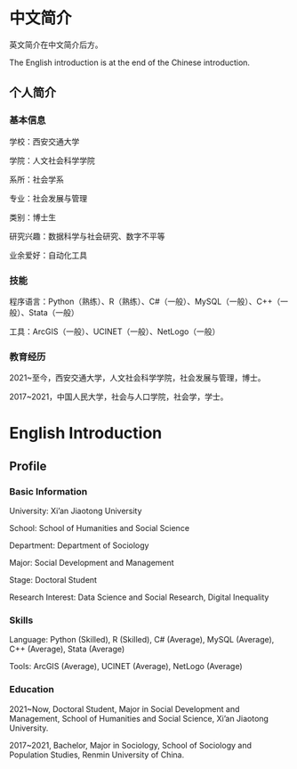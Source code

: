 # 中文简介

英文简介在中文简介后方。

The English introduction is at the end of the Chinese introduction.

## 个人简介

### 基本信息

学校：西安交通大学

学院：人文社会科学学院

系所：社会学系

专业：社会发展与管理

类别：博士生

研究兴趣：数据科学与社会研究、数字不平等

业余爱好：自动化工具

### 技能

程序语言：Python（熟练）、R（熟练）、C#（一般）、MySQL（一般）、C++（一般）、Stata（一般）

工具：ArcGIS（一般）、UCINET（一般）、NetLogo（一般）

### 教育经历

2021~至今，西安交通大学，人文社会科学学院，社会发展与管理，博士。

2017~2021，中国人民大学，社会与人口学院，社会学，学士。

# English Introduction

## Profile

### Basic Information

University: Xi’an Jiaotong University

School: School of Humanities and Social Science

Department: Department of Sociology

Major: Social Development and Management

Stage: Doctoral Student

Research Interest: Data Science and Social Research, Digital Inequality

### Skills

Language: Python (Skilled), R (Skilled), C# (Average), MySQL (Average), C++ (Average), Stata (Average)

Tools: ArcGIS (Average), UCINET (Average), NetLogo (Average)

### Education

2021~Now, Doctoral Student, Major in Social Development and Management, School of Humanities and Social Science, Xi’an Jiaotong University.

2017~2021, Bachelor, Major in Sociology, School of Sociology and Population Studies, Renmin University of China.
